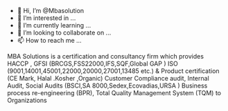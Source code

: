 - 👋 Hi, I’m @Mbasolution
- 👀 I’m interested in ...
- 🌱 I’m currently learning ...
- 💞️ I’m looking to collaborate on ...
- 📫 How to reach me ...

<!---
Mbasolution/Mbasolution is a ✨ special ✨ we provide certifications, and consultancy services
--->
MBA Solutions is a certification and consultancy firm which provides HACCP , GFSI (BRCGS,FSS22000,IFS,SQF,Global GAP ) ISO (9001,14001,45001,22000,20000,27001,13485 etc.) &amp; Product certification (CE Mark, Halal .Kosher ,Organic) Customer Compliance audit, Internal Audit, Social Audits (BSCI,SA 8000,Sedex,Ecovadias,URSA ) Business process re-engineering (BPR), Total Quality Management System (TQM) to Organizations
